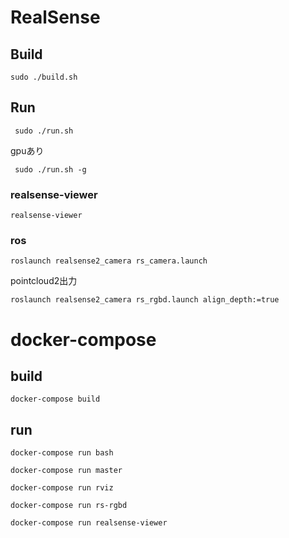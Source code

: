 # RealSense

## Build

```
sudo ./build.sh
```

## Run

```
 sudo ./run.sh
```
gpuあり
```
 sudo ./run.sh -g
```
### realsense-viewer

```
realsense-viewer
```
### ros

```
roslaunch realsense2_camera rs_camera.launch
```

pointcloud2出力
```
roslaunch realsense2_camera rs_rgbd.launch align_depth:=true
```
# docker-compose

## build
```
docker-compose build
```
## run
```
docker-compose run bash
```

```
docker-compose run master
```

```
docker-compose run rviz
```

```
docker-compose run rs-rgbd
```

```
docker-compose run realsense-viewer
```
